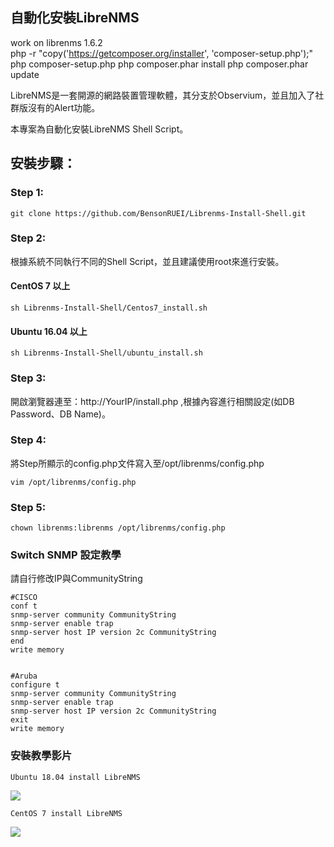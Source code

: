 ## 自動化安裝LibreNMS
work on librenms 1.6.2 <br>
php -r "copy('https://getcomposer.org/installer', 'composer-setup.php');"
php composer-setup.php
php composer.phar install
php composer.phar update

LibreNMS是一套開源的網路裝置管理軟體，其分支於Observium，並且加入了社群版沒有的Alert功能。

本專案為自動化安裝LibreNMS Shell Script。


## 安裝步驟：

### Step 1:
    git clone https://github.com/BensonRUEI/Librenms-Install-Shell.git
  
### Step 2:
根據系統不同執行不同的Shell Script，並且建議使用root來進行安裝。
  
  
#### CentOS 7 以上
  
    sh Librenms-Install-Shell/Centos7_install.sh
  
#### Ubuntu 16.04 以上
  
    sh Librenms-Install-Shell/ubuntu_install.sh

### Step 3:
開啟瀏覽器連至：http://YourIP/install.php ,根據內容進行相關設定(如DB Password、DB Name)。

### Step 4:
將Step所顯示的config.php文件寫入至/opt/librenms/config.php

    vim /opt/librenms/config.php

### Step 5:
    chown librenms:librenms /opt/librenms/config.php
   
### Switch SNMP 設定教學
請自行修改IP與CommunityString

    #CISCO
    conf t
    snmp-server community CommunityString
    snmp-server enable trap 
    snmp-server host IP version 2c CommunityString
    end
    write memory 


    #Aruba
    configure t
    snmp-server community CommunityString
    snmp-server enable trap 
    snmp-server host IP version 2c CommunityString
    exit
    write memory


### 安裝教學影片
    Ubuntu 18.04 install LibreNMS
[![](http://img.youtube.com/vi/PDYOwL5pDG8/0.jpg)](http://www.youtube.com/watch?v=PDYOwL5pDG8 "")
    
    CentOS 7 install LibreNMS
[![](http://img.youtube.com/vi/UxsgXax2wBE/0.jpg)](http://www.youtube.com/watch?v=UxsgXax2wBE "")
